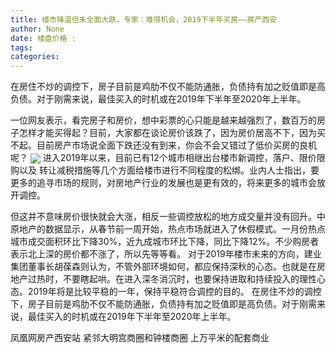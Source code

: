 ```yaml
---
title: 楼市降温但未全面大跌，专家：难得机会，2019下半年买房——房产西安
author: None
date: 楼盘价格 : 
tags: 
categories: 
---
```

在房住不炒的调控下，房子目前是鸡肋不仅不能防通胀，负债持有加之贬值即是高负债。对于刚需来说，最佳买入的时机或在2019年下半年至2020年上半年。
<!-- more -->
 一位网友表示，看完房子和房价，想中彩票的心只能是越来越强烈了，数百万的房子怎样才能买得起？目前，大家都在谈论房价该跌了，因为房价居高不下，因为买不起。目前房产市场说全面下跌还没有到来，你会不会又错过了低价买房的良机呢？
<img align="center" border="0" src="http://e0.ifengimg.com/11/2019/0220/F96E48D29EFE9F85A5702307BF8C34830AC3A241_size35_w654_h385.jpeg" />
进入2019年以来，目前已有12个城市相继出台楼市新调控，落户、限价限购以及
转让减税措施等几个方面给楼市进行不同程度的松绑。业内人士指出，要更多的追寻市场的规则，对房地产行业的发展也是更有效的，将来更多的城市会放开调控。
 
但这并不意味房价很快就会大涨，相反一些调控放松的地方成交量并没有回升。中原地产的数据显示，从春节前一周开始，热点市场就进入了休假模式。一月份热点城市成交面积环比下降30%，近九成城市环比下降，同比下降12%。不少购房者表示北上深的房价都不涨了，所以先等等看。
对于2019年楼市未来的方向，建业集团董事长胡葆森则认为，不管外部环境如何，都应保持深秋的心态。也就是在房地产过热时，不要瞎起哄。在进入深冬消沉时，也要保持进取和持续投入的理性心态。2019年将是比较平稳的一年，保持平稳符合调控的目的。
在房住不炒的调控下，房子目前是鸡肋不仅不能防通胀，负债持有加之贬值即是高负债。对于刚需来说，最佳买入的时机或在2019年下半年至2020年上半年。
                        
                        
                        
                        
                                        
                    
                    
                
                    
                    
                    
                
                    
                
凤凰网房产西安站
紧邻大明宫商圈和钟楼商圈
上万平米的配套商业
	                        
	                    
	                        
	                    
